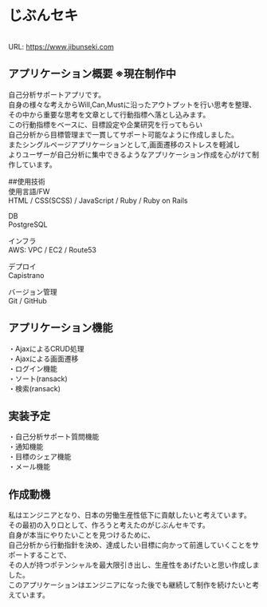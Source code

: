 # じぶんセキ
<br>URL: https://www.jibunseki.com

## アプリケーション概要 ※現在制作中
自己分析サポートアプリです。<br>
自身の様々な考えからWill,Can,Mustに沿ったアウトプットを行い思考を整理、 <br>
その中から重要な思考を文章として行動指標へ落とし込みます。<br>
この行動指標をベースに、目標設定や企業研究を行ってもらい<br>
自己分析から目標管理まで一貫してサポート可能なように作成しました。<br>
またシングルページアプリケーションとして,画面遷移のストレスを軽減し<br>
よりユーザーが自己分析に集中できるようなアプリケーション作成を心がけて制作しています。

##使用技術<br>
使用言語/FW<br>
HTML / CSS(SCSS) / JavaScript / Ruby / Ruby on Rails

DB<br>
PostgreSQL

インフラ<br>
AWS: VPC / EC2 / Route53

デプロイ<br>
Capistrano

バージョン管理<br>
Git / GitHub

## アプリケーション機能
・AjaxによるCRUD処理<br>
・Ajaxによる画面遷移<br>
・ログイン機能<br>
・ソート(ransack)<br>
・検索(ransack)<br>

## 実装予定
・自己分析サポート質問機能<br>
・通知機能<br>
・目標のシェア機能<br>
・メール機能<br>


## 作成動機
私はエンジニアとなり、日本の労働生産性低下に貢献したいと考えています。<br>
その最初の入り口として、作ろうと考えたのがじぶんセキです。<br>
自身が本当にやりたいことを見つけるために、<br>
自己分析から行動指針を決め、達成したい目標に向かって前進していくことをサポートすることで、<br>
その人が持つポテンシャルを最大限引き出し、生産性をあげたいと思い作成しました。<br>
このアプリケーションはエンジニアになった後でも継続して制作を続けたいと考えています。
